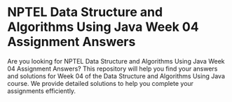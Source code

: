 # NPTEL Data Structure and Algorithms Using Java Week 04 Assignment Answers

Are you looking for NPTEL Data Structure and Algorithms Using Java Week 04 Assignment Answers? This repository will help you find your answers and solutions for Week 04 of the Data Structure and Algorithms Using Java course. We provide detailed solutions to help you complete your assignments efficiently.
